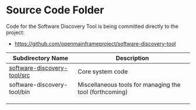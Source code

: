 # Source Code Folder
Code for the Software Discovery Tool is being committed directly to the project:

 * https://github.com/openmainframeproject/software-discovery-tool

| Subdirectory Name | Description |
|---|---|
| [software-discovery-tool/src](https://github.com/openmainframeproject/software-discovery-tool/tree/master/src) | Core system code  |
| software-discovery-tool/bin | Miscellaneous tools for managing the tool (forthcoming) |
| | |
| | |
| | |
